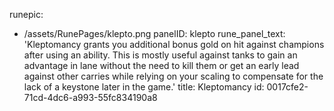 runepic:
  - /assets/RunePages/klepto.png
panelID: klepto
rune_panel_text: 'Kleptomancy grants you additional bonus gold on hit against champions after using an ability. This is mostly useful against tanks to gain an advantage in lane without the need to kill them or get an early lead against other carries while relying on your scaling to compensate for the lack of a keystone later in the game.'
title: Kleptomancy
id: 0017cfe2-71cd-4dc6-a993-55fc834190a8
